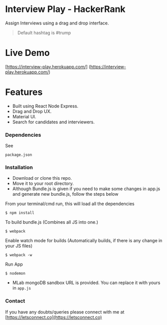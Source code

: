 # Interview Play - HackerRank

Assign Interviews using a drag and drop interface.

  > Default hashtag is #trump

# Live Demo

  [https://interview-play.herokuapp.com/] (https://interview-play.herokuapp.com/)

# Features
- Built using React Node Express.
- Drag and Drop UX.
- Material UI.
- Search for candidates and interviewers.

### Dependencies

See
```
package.json
```

### Installation

- Download or clone this repo.
- Move it to your root directory.
- Although Bundle.js is given if you need to make some changes in app.js and generate new bundle.js, follow the steps below

From your terminal/cmd run, this will load all the dependencies  
```
$ npm install
```
To build bundle.js (Combines all JS into one.)
```
$ webpack
```
Enable watch mode for builds (Automatically builds, if there is any change in your JS files)
```
$ webpack -w
```
Run App
```
$ nodemon
```


- MLab mongoDB sandbox URL is provided. You can replace it with yours in ``` app.js ```


### Contact
If you have any doubts/queries please connect with me at [https://letsconnect.co](https://letsconnect.co)
